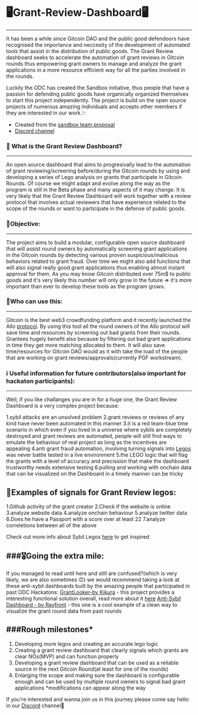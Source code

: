 # 🖥️Grant-Review-Dashboard🖥️
-----------------------------------------------------------------------------------------------------------------------------------------------------------------------

It has been a while since Gitcoin DAO and the public good defendoors have recognised the importance and neccesity of the development of automated tools that assist in the distribution of public goods. The Grant Review dashboard seeks to accelerate the automation of grant reviews in Gitcoin rounds thus empowering grant owners to manage and analyze the grant applications in a more resource efficient way for all the parties involved in the rounds. 

Luckily the ODC has created the Sandbox initiative, thus people that have a passion for defending public goods have organically organized themselves to start this project independently. The project is build on the open source projects of numerous amazing individuals and accepts other members if they are interested in our work.✨ 

- Created from the [sandbox team proposal](https://forum.opendatacommunity.org/t/sandbox-team-proposal/30/2)
- [Discord channel](https://discord.com/channels/1037443230993743902/1087749094207930389)

### 🤔 What is the Grant Review Dashboard? 
-----------------------------------------------------------------------------------------------------------------------------------------------------------------------

An open source dashboard that aims to progresivally lead to the automation of grant reviewing/screening before/during the Gitcoin rounds by using and developing a series of Lego analysis on grants that participate in Gitcoin Rounds. Of course we might adapt and evolve along the way as the program is still in the Beta phase and many aspects of it may change. It is very likely that the Grant Review Dashboard will work together with a review protocol that involves actual reviewers that have experience related to the scope of the rounds or want to participate in the defense of public goods.

### 🎯Objective:  
-----------------------------------------------------------------------------------------------------------------------------------------------------------------------

The project aims to build a modular, configurable open source dashboard that will assist round owners by automatically screening grant applications in the Gitcoin rounds by detecting various proven suspicious/malicious behaviors related to grant fraud. Over time we might also add functions that will also signal really good grant applications thus enabling almost instant approval for them. As you may know Gitcoin distributed over 75m$ to public goods and it's very likely this number will only grow in the future => it's more important than ever to develop these tools as the program grows.

### 🤖Who can use this:  
-----------------------------------------------------------------------------------------------------------------------------------------------------------------------

Gitcoin is the best web3 crowdfunding platform and it recently launched the Allo [protocol](https://docs.allo.gitcoin.co/getting-started/introduction). By using this tool all the round owners of the Allo protocol will save time and resources by screening out bad grants from their rounds. Grantees hugely benefit also because by filtering out bad grant applications in time they get more matching allocated to them. It will also save time/resources for Gitcoin DAO would as it with take the load of the people that are working on grant reviews/approvals(currently PGF workstream).

### ℹ️ Useful information for future contributors(also important for hackaton participants):  
-----------------------------------------------------------------------------------------------------------------------------------------------------------------------

Well, if you like challanges you are in for a huge one, the Grant Review Dashboard is a very complex project because:

1.sybil attacks are an unsolved problem 
2.grant reviews or reviews of any kind have never been automated in this manner
3.it is a red team-blue time scenario in which even if you lived in a universe where sybils are completely destroyed and grant reviews are automated, people will still find ways to emulate the behaviour of real project as long as the incentives are appealing
4.anti grant fraud automation, involving turning signals into [Legos](https://gov.gitcoin.co/t/public-goods-legos-roadmap/12546) was never battle tested in a live environment
5.the LEGO logic that will flag the grants with a level of accuracy and precission that make the dashboard trustworthy needs extensive testing
6.pulling and working with onchain data that can be visualized on the Dashboard in a timely manner can be tricky


📶Examples of signals for Grant Review legos:
------------------------------------------
1.Github activity of the grant creator
2.Check if the website is online
3.analyze website data
4.analyze onchain behaviour 
5.analyze twitter data
6.Does he have a Passport with a score over at least 22
7.analyze correletions between all of the above

Check out more info about Sybil Legos [here](https://opendatacommunity.org/docs/legos/) to get inspired

###🎖️Going the extra mile: 
-----------------------------------------------------------------------------------------------------------------------------------------------------------------------
If you managed to read until here and still are confused?(which is very likely, we are also sometimes 🙃) we would recommend taking a look at these anti-sybil dashboards built by the amazing people that participated in past ODC Hackatons:
[GrantLooker-by Kikura](https://www.grantlooker.xyz/projects) - this project provides a interesting functional solution overall, read more about it [here](https://github.com/kikura3/gtclooker)
[Anti-Sybil Dashboard - by Rayfront](https://dashboard-e9cf.vercel.app/) - this one is a cool example of a clean way to visualize the grant round data from past rounds


###Rough milestones*
-----------------------------------------------------------------------------------------------------------------------------------------------------------------------
1. Developing more legos and creating an accurate lego logic 
2. Creating a grant review dashboard that clearly signals which grants are clear NOs(MVP) and can function properly
3. Developing a grant review dashboard that can be used as a reliable source in the next Gitcoin Round(at least for one of the rounds)
4. Enlarging the scope and making sure the dashboard is configurable enough and can be used by multiple round owners to signal bad grant applications
*modifications can appear along the way 

If you're interested and wanna join us in this journey please come say hello in our [Discord](https://discord.gg/bUBExSASBw) channel🙂
